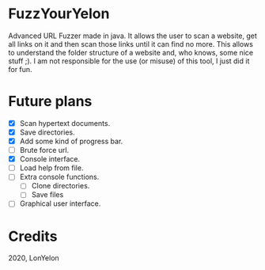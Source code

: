 # FuzzYourYelon
Advanced URL Fuzzer made in java. It allows the user to scan a website, get all links on it and then scan those links until it can find no more. This allows to understand the folder structure of a website and, who knows, some nice stuff ;).
I am not responsible for the use (or misuse) of this tool, I just did it for fun.

# Future plans
- [x] Scan hypertext documents.
- [x] Save directories.
- [x] Add some kind of progress bar.
- [ ] Brute force url.
- [x] Console interface.
- [ ] Load help from file.
- [ ] Extra console functions.
  - [ ] Clone directories.
  - [ ] Save files
- [ ] Graphical user interface.

# Credits
2020, LonYelon
